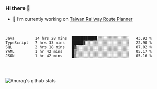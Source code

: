 ### Hi there 👋

- 🔭 I’m currently working on [Taiwan Railway Route Planner](https://github.com/Taiwan-Railway-Route-Planner)

<br/>

<!--START_SECTION:waka-->
```text
Java         14 hrs 28 mins  ███████████░░░░░░░░░░░░░░   43.92 % 
TypeScript   7 hrs 33 mins   █████▓░░░░░░░░░░░░░░░░░░░   22.90 % 
SQL          2 hrs 18 mins   █▓░░░░░░░░░░░░░░░░░░░░░░░   07.02 % 
YAML         1 hr 42 mins    █▒░░░░░░░░░░░░░░░░░░░░░░░   05.17 % 
JSON         1 hr 42 mins    █▒░░░░░░░░░░░░░░░░░░░░░░░   05.16 % 
```
<!--END_SECTION:waka-->

<br/>
<br/>

![Anurag's github stats](https://github-readme-stats.vercel.app/api?username=DepickereSven&show_icons=true&theme=tokyonight)



<!--
**DepickereSven/DepickereSven** is a ✨ _special_ ✨ repository because its `README.md` (this file) appears on your GitHub profile.

Here are some ideas to get you started:

- 🔭 I’m currently working on ...
- 🌱 I’m currently learning ...
- 👯 I’m looking to collaborate on ...
- 🤔 I’m looking for help with ...
- 💬 Ask me about ...
- 📫 How to reach me: ...
- 😄 Pronouns: ...
- ⚡ Fun fact: ...
-->

